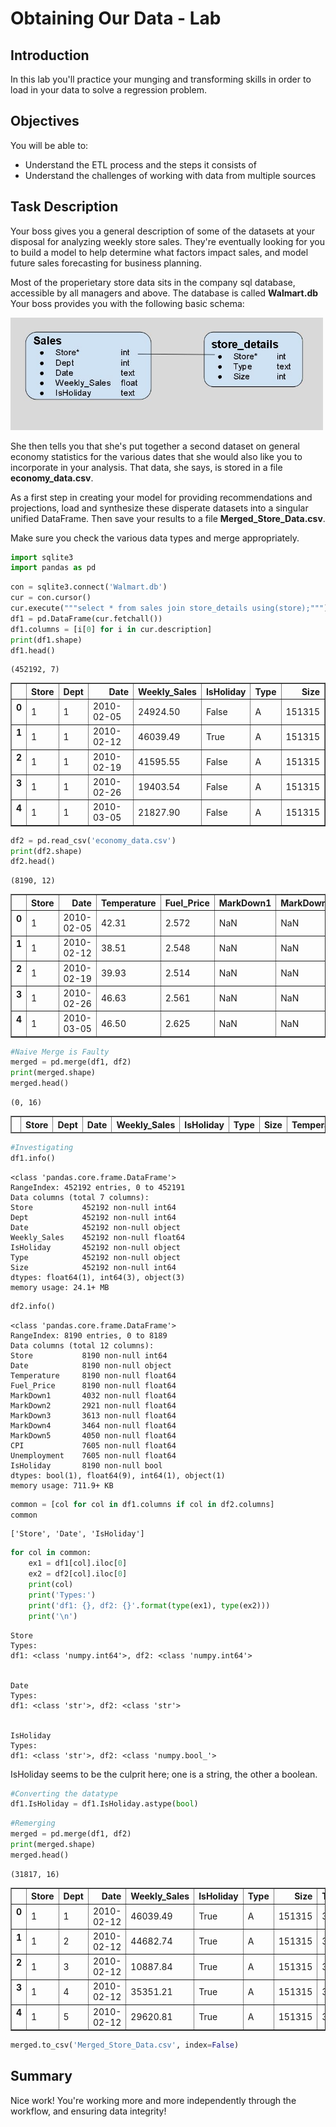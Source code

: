 
# Obtaining Our Data - Lab

## Introduction
In this lab you'll practice your munging and transforming skills in order to load in your data to solve a regression problem.

## Objectives
You will be able to:
* Understand the ETL process and the steps it consists of
* Understand the challenges of working with data from multiple sources 

## Task Description

Your boss gives you a general description of some of the datasets at your disposal for analyzing weekly store sales. They're eventually looking for you to build a model to help determine what factors impact sales, and model future sales forecasting for business planning.  
  
Most of the properietary store data sits in the company sql database, accessible by all managers and above. The database is called **Walmart.db** Your boss provides you with the following basic schema:  

<img src='db_schema.jpg' width=500>  

She then tells you that she's put together a second dataset on general economy statistics for the various dates that she would also like you to incorporate in your analysis. That data, she says, is stored in a file **economy_data.csv**.

As a first step in creating your model for providing recommendations and projections, load and synthesize these disperate datasets into a singular unified DataFrame. Then save your results to a file **Merged_Store_Data.csv**.

Make sure you check the various data types and merge appropriately.


```python
import sqlite3
import pandas as pd
```


```python
con = sqlite3.connect('Walmart.db')
cur = con.cursor()
cur.execute("""select * from sales join store_details using(store);""")
df1 = pd.DataFrame(cur.fetchall())
df1.columns = [i[0] for i in cur.description]
print(df1.shape)
df1.head()
```

    (452192, 7)





<div>
<style>
    .dataframe thead tr:only-child th {
        text-align: right;
    }

    .dataframe thead th {
        text-align: left;
    }

    .dataframe tbody tr th {
        vertical-align: top;
    }
</style>
<table border="1" class="dataframe">
  <thead>
    <tr style="text-align: right;">
      <th></th>
      <th>Store</th>
      <th>Dept</th>
      <th>Date</th>
      <th>Weekly_Sales</th>
      <th>IsHoliday</th>
      <th>Type</th>
      <th>Size</th>
    </tr>
  </thead>
  <tbody>
    <tr>
      <th>0</th>
      <td>1</td>
      <td>1</td>
      <td>2010-02-05</td>
      <td>24924.50</td>
      <td>False</td>
      <td>A</td>
      <td>151315</td>
    </tr>
    <tr>
      <th>1</th>
      <td>1</td>
      <td>1</td>
      <td>2010-02-12</td>
      <td>46039.49</td>
      <td>True</td>
      <td>A</td>
      <td>151315</td>
    </tr>
    <tr>
      <th>2</th>
      <td>1</td>
      <td>1</td>
      <td>2010-02-19</td>
      <td>41595.55</td>
      <td>False</td>
      <td>A</td>
      <td>151315</td>
    </tr>
    <tr>
      <th>3</th>
      <td>1</td>
      <td>1</td>
      <td>2010-02-26</td>
      <td>19403.54</td>
      <td>False</td>
      <td>A</td>
      <td>151315</td>
    </tr>
    <tr>
      <th>4</th>
      <td>1</td>
      <td>1</td>
      <td>2010-03-05</td>
      <td>21827.90</td>
      <td>False</td>
      <td>A</td>
      <td>151315</td>
    </tr>
  </tbody>
</table>
</div>




```python
df2 = pd.read_csv('economy_data.csv')
print(df2.shape)
df2.head()
```

    (8190, 12)





<div>
<style>
    .dataframe thead tr:only-child th {
        text-align: right;
    }

    .dataframe thead th {
        text-align: left;
    }

    .dataframe tbody tr th {
        vertical-align: top;
    }
</style>
<table border="1" class="dataframe">
  <thead>
    <tr style="text-align: right;">
      <th></th>
      <th>Store</th>
      <th>Date</th>
      <th>Temperature</th>
      <th>Fuel_Price</th>
      <th>MarkDown1</th>
      <th>MarkDown2</th>
      <th>MarkDown3</th>
      <th>MarkDown4</th>
      <th>MarkDown5</th>
      <th>CPI</th>
      <th>Unemployment</th>
      <th>IsHoliday</th>
    </tr>
  </thead>
  <tbody>
    <tr>
      <th>0</th>
      <td>1</td>
      <td>2010-02-05</td>
      <td>42.31</td>
      <td>2.572</td>
      <td>NaN</td>
      <td>NaN</td>
      <td>NaN</td>
      <td>NaN</td>
      <td>NaN</td>
      <td>211.096358</td>
      <td>8.106</td>
      <td>False</td>
    </tr>
    <tr>
      <th>1</th>
      <td>1</td>
      <td>2010-02-12</td>
      <td>38.51</td>
      <td>2.548</td>
      <td>NaN</td>
      <td>NaN</td>
      <td>NaN</td>
      <td>NaN</td>
      <td>NaN</td>
      <td>211.242170</td>
      <td>8.106</td>
      <td>True</td>
    </tr>
    <tr>
      <th>2</th>
      <td>1</td>
      <td>2010-02-19</td>
      <td>39.93</td>
      <td>2.514</td>
      <td>NaN</td>
      <td>NaN</td>
      <td>NaN</td>
      <td>NaN</td>
      <td>NaN</td>
      <td>211.289143</td>
      <td>8.106</td>
      <td>False</td>
    </tr>
    <tr>
      <th>3</th>
      <td>1</td>
      <td>2010-02-26</td>
      <td>46.63</td>
      <td>2.561</td>
      <td>NaN</td>
      <td>NaN</td>
      <td>NaN</td>
      <td>NaN</td>
      <td>NaN</td>
      <td>211.319643</td>
      <td>8.106</td>
      <td>False</td>
    </tr>
    <tr>
      <th>4</th>
      <td>1</td>
      <td>2010-03-05</td>
      <td>46.50</td>
      <td>2.625</td>
      <td>NaN</td>
      <td>NaN</td>
      <td>NaN</td>
      <td>NaN</td>
      <td>NaN</td>
      <td>211.350143</td>
      <td>8.106</td>
      <td>False</td>
    </tr>
  </tbody>
</table>
</div>




```python
#Naive Merge is Faulty
merged = pd.merge(df1, df2)
print(merged.shape)
merged.head()
```

    (0, 16)





<div>
<style>
    .dataframe thead tr:only-child th {
        text-align: right;
    }

    .dataframe thead th {
        text-align: left;
    }

    .dataframe tbody tr th {
        vertical-align: top;
    }
</style>
<table border="1" class="dataframe">
  <thead>
    <tr style="text-align: right;">
      <th></th>
      <th>Store</th>
      <th>Dept</th>
      <th>Date</th>
      <th>Weekly_Sales</th>
      <th>IsHoliday</th>
      <th>Type</th>
      <th>Size</th>
      <th>Temperature</th>
      <th>Fuel_Price</th>
      <th>MarkDown1</th>
      <th>MarkDown2</th>
      <th>MarkDown3</th>
      <th>MarkDown4</th>
      <th>MarkDown5</th>
      <th>CPI</th>
      <th>Unemployment</th>
    </tr>
  </thead>
  <tbody>
  </tbody>
</table>
</div>




```python
#Investigating
df1.info()
```

    <class 'pandas.core.frame.DataFrame'>
    RangeIndex: 452192 entries, 0 to 452191
    Data columns (total 7 columns):
    Store           452192 non-null int64
    Dept            452192 non-null int64
    Date            452192 non-null object
    Weekly_Sales    452192 non-null float64
    IsHoliday       452192 non-null object
    Type            452192 non-null object
    Size            452192 non-null int64
    dtypes: float64(1), int64(3), object(3)
    memory usage: 24.1+ MB



```python
df2.info()
```

    <class 'pandas.core.frame.DataFrame'>
    RangeIndex: 8190 entries, 0 to 8189
    Data columns (total 12 columns):
    Store           8190 non-null int64
    Date            8190 non-null object
    Temperature     8190 non-null float64
    Fuel_Price      8190 non-null float64
    MarkDown1       4032 non-null float64
    MarkDown2       2921 non-null float64
    MarkDown3       3613 non-null float64
    MarkDown4       3464 non-null float64
    MarkDown5       4050 non-null float64
    CPI             7605 non-null float64
    Unemployment    7605 non-null float64
    IsHoliday       8190 non-null bool
    dtypes: bool(1), float64(9), int64(1), object(1)
    memory usage: 711.9+ KB



```python
common = [col for col in df1.columns if col in df2.columns]
common
```




    ['Store', 'Date', 'IsHoliday']




```python
for col in common:
    ex1 = df1[col].iloc[0]
    ex2 = df2[col].iloc[0]
    print(col)
    print('Types:')
    print('df1: {}, df2: {}'.format(type(ex1), type(ex2)))
    print('\n')
```

    Store
    Types:
    df1: <class 'numpy.int64'>, df2: <class 'numpy.int64'>
    
    
    Date
    Types:
    df1: <class 'str'>, df2: <class 'str'>
    
    
    IsHoliday
    Types:
    df1: <class 'str'>, df2: <class 'numpy.bool_'>
    
    


IsHoliday seems to be the culprit here; one is a string, the other a boolean.


```python
#Converting the datatype
df1.IsHoliday = df1.IsHoliday.astype(bool)
```


```python
#Remerging
merged = pd.merge(df1, df2)
print(merged.shape)
merged.head()
```

    (31817, 16)





<div>
<style>
    .dataframe thead tr:only-child th {
        text-align: right;
    }

    .dataframe thead th {
        text-align: left;
    }

    .dataframe tbody tr th {
        vertical-align: top;
    }
</style>
<table border="1" class="dataframe">
  <thead>
    <tr style="text-align: right;">
      <th></th>
      <th>Store</th>
      <th>Dept</th>
      <th>Date</th>
      <th>Weekly_Sales</th>
      <th>IsHoliday</th>
      <th>Type</th>
      <th>Size</th>
      <th>Temperature</th>
      <th>Fuel_Price</th>
      <th>MarkDown1</th>
      <th>MarkDown2</th>
      <th>MarkDown3</th>
      <th>MarkDown4</th>
      <th>MarkDown5</th>
      <th>CPI</th>
      <th>Unemployment</th>
    </tr>
  </thead>
  <tbody>
    <tr>
      <th>0</th>
      <td>1</td>
      <td>1</td>
      <td>2010-02-12</td>
      <td>46039.49</td>
      <td>True</td>
      <td>A</td>
      <td>151315</td>
      <td>38.51</td>
      <td>2.548</td>
      <td>NaN</td>
      <td>NaN</td>
      <td>NaN</td>
      <td>NaN</td>
      <td>NaN</td>
      <td>211.24217</td>
      <td>8.106</td>
    </tr>
    <tr>
      <th>1</th>
      <td>1</td>
      <td>2</td>
      <td>2010-02-12</td>
      <td>44682.74</td>
      <td>True</td>
      <td>A</td>
      <td>151315</td>
      <td>38.51</td>
      <td>2.548</td>
      <td>NaN</td>
      <td>NaN</td>
      <td>NaN</td>
      <td>NaN</td>
      <td>NaN</td>
      <td>211.24217</td>
      <td>8.106</td>
    </tr>
    <tr>
      <th>2</th>
      <td>1</td>
      <td>3</td>
      <td>2010-02-12</td>
      <td>10887.84</td>
      <td>True</td>
      <td>A</td>
      <td>151315</td>
      <td>38.51</td>
      <td>2.548</td>
      <td>NaN</td>
      <td>NaN</td>
      <td>NaN</td>
      <td>NaN</td>
      <td>NaN</td>
      <td>211.24217</td>
      <td>8.106</td>
    </tr>
    <tr>
      <th>3</th>
      <td>1</td>
      <td>4</td>
      <td>2010-02-12</td>
      <td>35351.21</td>
      <td>True</td>
      <td>A</td>
      <td>151315</td>
      <td>38.51</td>
      <td>2.548</td>
      <td>NaN</td>
      <td>NaN</td>
      <td>NaN</td>
      <td>NaN</td>
      <td>NaN</td>
      <td>211.24217</td>
      <td>8.106</td>
    </tr>
    <tr>
      <th>4</th>
      <td>1</td>
      <td>5</td>
      <td>2010-02-12</td>
      <td>29620.81</td>
      <td>True</td>
      <td>A</td>
      <td>151315</td>
      <td>38.51</td>
      <td>2.548</td>
      <td>NaN</td>
      <td>NaN</td>
      <td>NaN</td>
      <td>NaN</td>
      <td>NaN</td>
      <td>211.24217</td>
      <td>8.106</td>
    </tr>
  </tbody>
</table>
</div>




```python
merged.to_csv('Merged_Store_Data.csv', index=False)
```

## Summary
Nice work! You're working more and more independently through the workflow, and ensuring data integrity!
